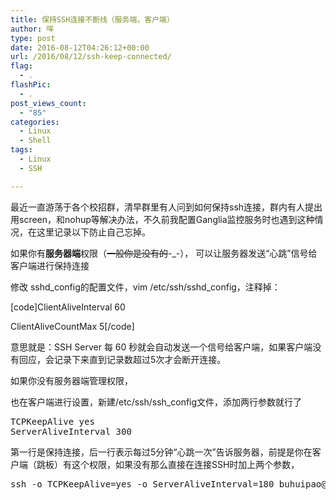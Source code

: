 ```yaml
---
title: 保持SSH连接不断线（服务端，客户端）
author: 咩
type: post
date: 2016-08-12T04:26:12+00:00
url: /2016/08/12/ssh-keep-connected/
flag:
  - .
flashPic:
  - .
post_views_count:
  - "85"
categories:
  - Linux
  - Shell
tags:
  - Linux
  - SSH

---
```

最近一直游荡于各个校招群，清早群里有人问到如何保持ssh连接，群内有人提出用screen，和nohup等解决办法，不久前我配置Ganglia监控服务时也遇到这种情况，在这里记录以下防止自己忘掉。
      
如果你有**服务器端**权限（<del datetime="2016-08-12T04:10:34+00:00">一般你是没有的</del>-_-）， 可以让服务器发送“心跳”信号给客户端进行保持连接
  
修改 sshd\_config的配置文件，vim /etc/ssh/sshd\_config，注释掉：
  
[code]ClientAliveInterval 60
  
ClientAliveCountMax 5[/code]
  
意思就是：SSH Server 每 60 秒就会自动发送一个信号给客户端，如果客户端没有回应，会记录下来直到记录数超过5次才会断开连接。
  
如果你没有服务器端管理权限，
      
也在客户端进行设置，新建/etc/ssh/ssh_config文件，添加两行参数就行了

<pre class="lang:shell decode:1 " >TCPKeepAlive yes
ServerAliveInterval 300</pre>

第一行是保持连接，后一行表示每过5分钟“心跳一次”告诉服务器，前提是你在客户端（跳板）有这个权限，如果没有那么直接在连接SSH时加上两个参数，

<pre class="lang:shell decode:1 " >ssh -o TCPKeepAlive=yes -o ServerAliveInterval=180 buhuipao@YourIP -p YouPort</pre>